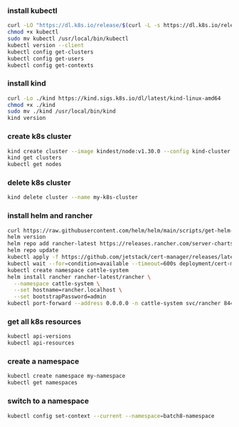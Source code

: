 
### install kubectl

```bash
curl -LO "https://dl.k8s.io/release/$(curl -L -s https://dl.k8s.io/release/stable.txt)/bin/linux/amd64/kubectl"
chmod +x kubectl
sudo mv kubectl /usr/local/bin/kubectl
kubectl version --client
kubectl config get-clusters
kubectl config get-users
kubectl config get-contexts

```

### install kind

```bash
curl -Lo ./kind https://kind.sigs.k8s.io/dl/latest/kind-linux-amd64
chmod +x ./kind
sudo mv ./kind /usr/local/bin/kind
kind version
```


### create k8s cluster
```bash
kind create cluster --image kindest/node:v1.30.0 --config kind-cluster.yaml --name kind-cluster
kind get clusters
kubectl get nodes
```


### delete k8s cluster
```bash
kind delete cluster --name my-k8s-cluster
```


### install helm and rancher

```bash
curl https://raw.githubusercontent.com/helm/helm/main/scripts/get-helm-3 | bash
helm version
helm repo add rancher-latest https://releases.rancher.com/server-charts/latest
helm repo update
kubectl apply -f https://github.com/jetstack/cert-manager/releases/latest/download/cert-manager.yaml
kubectl wait --for=condition=available --timeout=600s deployment/cert-manager -n cert-manager
kubectl create namespace cattle-system
helm install rancher rancher-latest/rancher \
  --namespace cattle-system \
  --set hostname=rancher.localhost \
  --set bootstrapPassword=admin
kubectl port-forward --address 0.0.0.0 -n cattle-system svc/rancher 8443:443
```



### get all k8s resources
```bash
kubectl api-versions
kubectl api-resources
```

### create a namespace

```bash
kubectl create namespace my-namespace
kubectl get namespaces
```

### switch to a namespace

```bash
kubectl config set-context --current --namespace=batch8-namespace
```

